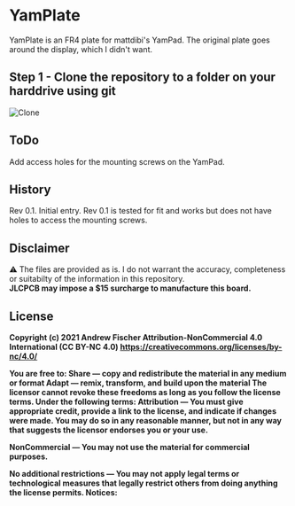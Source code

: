 # YamPlate

YamPlate is an FR4 plate for mattdibi's YamPad. The original plate goes around the display, which I didn't want.
 

## Step 1 - Clone the repository to a folder on your harddrive using git
![Clone](docs/1-clone.png)

## ToDo
Add access holes for the mounting screws on the YamPad.

## History
Rev 0.1.  Initial entry.   Rev 0.1 is tested for fit and works but does not have holes to access the mounting screws. 

## Disclaimer
:warning:  The files are provided as is.  I do not warrant the accuracy, completeness or suitabilty of the information in this repository. <br>
<b>JLCPCB may impose a $15 surcharge to manufacture this board. 

## License

Copyright (c) 2021 Andrew Fischer
Attribution-NonCommercial 4.0 International (CC BY-NC 4.0)
https://creativecommons.org/licenses/by-nc/4.0/

You are free to:
Share — copy and redistribute the material in any medium or format
Adapt — remix, transform, and build upon the material
The licensor cannot revoke these freedoms as long as you follow the license terms.
Under the following terms:
Attribution — You must give appropriate credit, provide a link to the license, and indicate if changes were made. You may do so in any reasonable manner, but not in any way that suggests the licensor endorses you or your use.

NonCommercial — You may not use the material for commercial purposes.

No additional restrictions — You may not apply legal terms or technological measures that legally restrict others from doing anything the license permits.
Notices:
